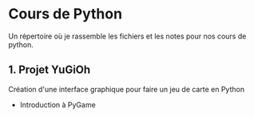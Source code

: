 # Cours de Python
Un répertoire où je rassemble les fichiers et les notes pour nos cours de python.

## 1. Projet YuGiOh
Création d'une interface graphique pour faire un jeu de carte en Python
- Introduction à PyGame
